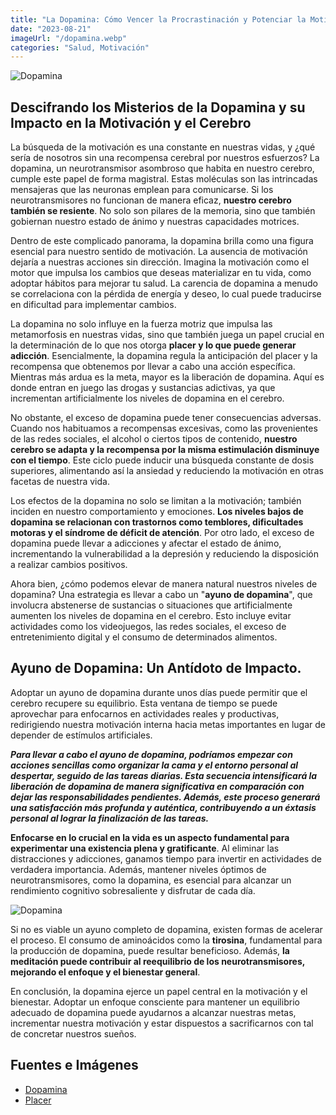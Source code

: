 ```yaml
---
title: "La Dopamina: Cómo Vencer la Procrastinación y Potenciar la Motivación"
date: "2023-08-21"
imageUrl: "/dopamina.webp"
categories: "Salud, Motivación"
---
```


![Dopamina](/dopamina.webp)

## Descifrando los Misterios de la Dopamina y su Impacto en la Motivación y el Cerebro

La búsqueda de la motivación es una constante en nuestras vidas, y ¿qué sería de nosotros sin una recompensa cerebral por nuestros esfuerzos? La dopamina, un neurotransmisor asombroso que habita en nuestro cerebro, cumple este papel de forma magistral. Estas moléculas son las intrincadas mensajeras que las neuronas emplean para comunicarse. Si los neurotransmisores no funcionan de manera eficaz, **nuestro cerebro también se resiente**. No solo son pilares de la memoria, sino que también gobiernan nuestro estado de ánimo y nuestras capacidades motrices.

Dentro de este complicado panorama, la dopamina brilla como una figura esencial para nuestro sentido de motivación. La ausencia de motivación dejaría a nuestras acciones sin dirección. Imagina la motivación como el motor que impulsa los cambios que deseas materializar en tu vida, como adoptar hábitos para mejorar tu salud. La carencia de dopamina a menudo se correlaciona con la pérdida de energía y deseo, lo cual puede traducirse en dificultad para implementar cambios.

La dopamina no solo influye en la fuerza motriz que impulsa las metamorfosis en nuestras vidas, sino que también juega un papel crucial en la determinación de lo que nos otorga **placer y lo que puede generar adicción**. Esencialmente, la dopamina regula la anticipación del placer y la recompensa que obtenemos por llevar a cabo una acción específica. Mientras más ardua es la meta, mayor es la liberación de dopamina. Aquí es donde entran en juego las drogas y sustancias adictivas, ya que incrementan artificialmente los niveles de dopamina en el cerebro.

No obstante, el exceso de dopamina puede tener consecuencias adversas. Cuando nos habituamos a recompensas excesivas, como las provenientes de las redes sociales, el alcohol o ciertos tipos de contenido, **nuestro cerebro se adapta y la recompensa por la misma estimulación disminuye con el tiempo**. Este ciclo puede inducir una búsqueda constante de dosis superiores, alimentando así la ansiedad y reduciendo la motivación en otras facetas de nuestra vida.

Los efectos de la dopamina no solo se limitan a la motivación; también inciden en nuestro comportamiento y emociones. **Los niveles bajos de dopamina se relacionan con trastornos como temblores, dificultades motoras y el síndrome de déficit de atención**. Por otro lado, el exceso de dopamina puede llevar a adicciones y afectar el estado de ánimo, incrementando la vulnerabilidad a la depresión y reduciendo la disposición a realizar cambios positivos.

Ahora bien, ¿cómo podemos elevar de manera natural nuestros niveles de dopamina? Una estrategia es llevar a cabo un "**ayuno de dopamina**", que involucra abstenerse de sustancias o situaciones que artificialmente aumenten los niveles de dopamina en el cerebro. Esto incluye evitar actividades como los videojuegos, las redes sociales, el exceso de entretenimiento digital y el consumo de determinados alimentos.

## Ayuno de Dopamina: Un Antídoto de Impacto.

Adoptar un ayuno de dopamina durante unos días puede permitir que el cerebro recupere su equilibrio. Esta ventana de tiempo se puede aprovechar para enfocarnos en actividades reales y productivas, redirigiendo nuestra motivación interna hacia metas importantes en lugar de depender de estímulos artificiales.

***Para llevar a cabo el ayuno de dopamina, podríamos empezar con acciones sencillas como organizar la cama y el entorno personal al despertar, seguido de las tareas diarias. Esta secuencia intensificará la liberación de dopamina de manera significativa en comparación con dejar las responsabilidades pendientes. Además, este proceso generará una satisfacción más profunda y auténtica, contribuyendo a un éxtasis personal al lograr la finalización de las tareas.***

**Enfocarse en lo crucial en la vida es un aspecto fundamental para experimentar una existencia plena y gratificante**. Al eliminar las distracciones y adicciones, ganamos tiempo para invertir en actividades de verdadera importancia. Además, mantener niveles óptimos de neurotransmisores, como la dopamina, es esencial para alcanzar un rendimiento cognitivo sobresaliente y disfrutar de cada día.

![Dopamina](/placer.webp)

Si no es viable un ayuno completo de dopamina, existen formas de acelerar el proceso. El consumo de aminoácidos como la **tirosina**, fundamental para la producción de dopamina, puede resultar beneficioso. Además, **la meditación puede contribuir al reequilibrio de los neurotransmisores, mejorando el enfoque y el bienestar general**.

En conclusión, la dopamina ejerce un papel central en la motivación y el bienestar. Adoptar un enfoque consciente para mantener un equilibrio adecuado de dopamina puede ayudarnos a alcanzar nuestras metas, incrementar nuestra motivación y estar dispuestos a sacrificarnos con tal de concretar nuestros sueños.

## Fuentes e Imágenes
- [Dopamina](https://www.upb.edu.co/es/imagenes/img-diferenciaplacerbienestar-blg-1464210260228.jpg)
- [Placer](https://cdn0.psicologia-online.com/es/posts/6/5/3/que_es_la_dopamina_definicion_y_funciones_4356_orig.jpg)
